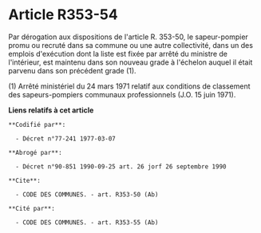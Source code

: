 # Article R353-54

Par dérogation aux dispositions de l'article R. 353-50, le sapeur-pompier promu ou recruté dans sa commune ou une autre
collectivité, dans un des emplois d'exécution dont la liste est fixée par arrêté du ministre de l'intérieur, est maintenu
dans son nouveau grade à l'échelon auquel il était parvenu dans son précédent grade (1).

(1) Arrêté ministériel du 24 mars 1971 relatif aux conditions de classement des sapeurs-pompiers communaux professionnels
(J.O. 15 juin 1971).

**Liens relatifs à cet article**

	**Codifié par**:

	  - Décret n°77-241 1977-03-07

	**Abrogé par**:

	  - Décret n°90-851 1990-09-25 art. 26 jorf 26 septembre 1990

	**Cite**:

	  - CODE DES COMMUNES. - art. R353-50 (Ab)

	**Cité par**:

	  - CODE DES COMMUNES. - art. R353-55 (Ab)
